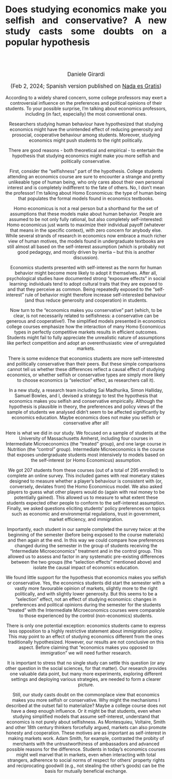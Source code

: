 <header class="entry-header">
<tr style="height: 21px;">
<td style="width: 7.93057%; height: 40px;"></td>
<td style="width: 83.6431%; height: 40px;"><header class="entry-header">
<h1 class="entry-title" style="text-align: justify;"></h1>
<h1 class="entry-title" style="text-align: justify;">Does studying economics make you selfish and conservative? A new study casts some doubts on a popular hypothesis</h1>
</header>
<div class="entry-content">
<div class="page" title="Page 1">
<div class="layoutArea">
<div class="column">
<div class="page" title="Page 1">
<div class="layoutArea">
<div class="column">
<div class="page" title="Page 2">
<div class="layoutArea">
<div class="column">
<div class="page" title="Page 2">
<div class="layoutArea">
<div class="column">
<div class="page" title="Page 2">
<div class="layoutArea">
<div class="column">
<div class="page" title="Page 2">
<div class="layoutArea">
<div class="column">
<div class="page" title="Page 3">
<div class="page" title="Page 3">
<div class="layoutArea">
<div class="column">
<div class="page" title="Page 3">
<div class="layoutArea">
<div class="column">
<span style="font-size: larger;">
<p>Daniele Girardi</p>
<p>(Feb 2, 2024; Spanish version published on <a href="https://nadaesgratis.es/admin/estudiar-economia-te-hace-egoista-y-conservador" target="_blank" rel="noopener">Nada es Gratis</a>)</p>
</span>




<p>
According to a widely shared concern, some college professors may exert a controversial influence on the preferences and political opinions of their students. To your possible surprise, I’m talking about economics professors, including (in fact, especially) the most conventional ones. 
</p>

<p>
Researchers studying human behaviour have hypothesized that studying economics might have the unintended effect of reducing generosity and prosocial, cooperative behaviour among students. Moreover, studying economics might push students to the right politically. 
</p>

<p>
There are good reasons - both theoretical and empirical - to entertain the hypothesis that studying economics might make you more selfish and politically conservative. 
</p>

First, consider the “selfishness” part of the hypothesis. College students attending an economics course are sure to encounter a strange and pretty unlikeable type of human being, who only cares about their own personal interest and is completely indifferent to the fate of others. No, I don’t mean the professor! I’m talking about Homo Economicus: the type of human being that populates the formal models found in economics textbooks. 

Homo economicus is not a real person but a shorthand for the set of assumptions that these models make about human behavior. People are assumed to be not only fully rational, but also completely self-interested: Homo economicus just wants to maximize their individual payoff (whatever that means in the specific context), with zero concern for anybody else. While several strands of research in economics now embrace a much richer view of human motives, the models found in undergraduate textbooks are still almost all based on the self-interest assumption (which is probably not good pedagogy, and mostly driven by inertia – but this is another discussion).

Economics students presented with self-interest as the norm for human behavior might become more likely to adopt it themselves.  After all, psychological studies have documented strong “exposure effects” in social learning: individuals tend to adopt cultural traits that they are exposed to and that they perceive as common. Being repeatedly exposed to the “self-interest” rule of behavior might therefore increase self-interested behaviour (and thus reduce generosity and cooperation) in students. 

Now turn to the “economics makes you conservative” part (which, to be clear, is not necessarily related to selfishness: a conservative can be generous and cooperative!). The simplified models presented in economics college courses emphasize how the interaction of many Homo Economicus types in perfectly competitive markets results in efficient outcomes. Students might fail to fully appreciate the unrealistic nature of assumptions like perfect competition and adopt an overenthusiastic view of unregulated markets.

There is some evidence that economics students are more self-interested and politically conservative than their peers. But these simple comparisons cannot tell us whether these differences reflect a causal effect of studying economics, or whether selfish or conservative types are simply more likely to choose economics (a “selection” effect, as researchers call it). 

In a new study, a research team including Sai Madhurika, Simon Halliday, Samuel Bowles, and I, devised a strategy to test the hypothesis that economics makes you selfish and conservative empirically. Although the hypothesis is plausible in theory, the preferences and policy views of the sample of students we analysed didn’t seem to be affected significantly by economics education. Maybe economics does not make you selfish or conservative after all!

Here is what we did in our study. We focused on a sample of students at the University of Massachusetts Amherst, including four courses in Intermediate Microeconomics (the “treated” group), and one large course in Nutrition (the “control” group). Intermediate Microeconomics is the course that exposes undergraduate students most intensively to models based on the self-interest (or Homo Economicus) assumption.   

We got 207 students from these courses (out of a total of 295 enrolled) to complete an online survey. This included games with real monetary stakes designed to measure whether a player’s behaviour is consistent with (or, conversely, deviates from) the Homo Economicus model. We also asked players to guess what other players would do (again with real money to be potentially gained). This allowed us to measure to what extent these students expected other people to conform to the self-interest assumption. Finally, we asked questions eliciting students' policy preferences on topics such as economic and environmental regulations, trust in government, market efficiency, and immigration.

Importantly, each student in our sample completed the survey twice: at the beginning of the semester (before being exposed to the course materials) and then again at the end. In this way we could compare how preferences changed during the semester in the group of students receiving the “Intermediate Microeconomics” treatment and in the control group. This allowed us to assess and factor in any systematic pre-existing differences between the two groups (the “selection effects” mentioned above) and isolate the causal impact of economics education. 

We found little support for the hypothesis that economics makes you selfish or conservative. Yes, the economics students did start the semester with a vastly more favourable opinion of markets, slightly more to the right politically, and with slightly lower generosity. But this seems to be a “selection” effect, not an effect of studying economics: changes in preferences and political opinions during the semester for the students “treated” with the Intermediate Microeconomics courses were comparable to those experienced by the control (non-economics) students. 

There is only one potential exception: economics students came to express less opposition to a highly restrictive statement about immigration policy. This may point to an effect of studying economics different from the ones traditionally hypothesized. However, our results are not conclusive on this aspect. Before claiming that “economics makes you opposed to immigration” we will need further research.

It is important to stress that no single study can settle this question (or any other question in the social sciences, for that matter). Our research provides one valuable data point, but many more experiments, exploring different settings and deploying various strategies, are needed to form a clearer picture. 

Still, our study casts doubt on the commonplace view that economics makes you more selfish or conservative. Why might the mechanisms I described at the outset fail to materialize? Maybe a college course does not have a deep enough influence. Or it might be that students, even when studying simplified models that assume self-interest, understand that economics is not purely about selfishness. As Montesquieu, Voltaire, Smith and other 18th century thinkers forcefully argued, markets can also promote honesty and cooperation. These motives are as important as self-interest in making markets work. Adam Smith, for example, contrasted the probity of merchants with the untrustworthiness of ambassadors and advanced possible reasons for the difference. Students in today’s economics courses might well marvel that in markets, even when interacting with total strangers, adherence to social norms of respect for others’ property rights and reciprocating goodwill (e.g., not stealing the other’s goods) can be the basis for mutually beneficial exchange. 
